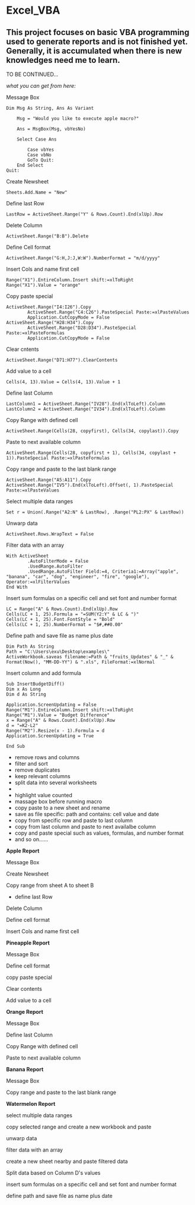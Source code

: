Excel_VBA
===

This project focuses on basic VBA programming used to generate reports and is not finished yet. Generally, it is accumulated when there is new knowledges need me to learn.
---

TO BE CONTINUED...

*what you can get from here:*

Message Box
```
Dim Msg As String, Ans As Variant

    Msg = "Would you like to execute apple macro?"

    Ans = MsgBox(Msg, vbYesNo)

    Select Case Ans

        Case vbYes
        Case vbNo
        GoTo Quit:
    End Select
Quit:        
```
Create Newsheet
```
Sheets.Add.Name = "New"
```
Define last Row
```
LastRow = ActiveSheet.Range("Y" & Rows.Count).End(xlUp).Row
```
Delete Column
```
ActiveSheet.Range("B:B").Delete
```
Define Cell format
```
ActiveSheet.Range("G:H,J:J,W:W").NumberFormat = "m/d/yyyy"
```
Insert Cols and name first cell
```
Range("X1").EntireColumn.Insert shift:=xlToRight
Range("X1").Value = "orange"
```
Copy paste special
```
ActiveSheet.Range("I4:I26").Copy
        ActiveSheet.Range("C4:C26").PasteSpecial Paste:=xlPasteValues
        Application.CutCopyMode = False
ActiveSheet.Range("H28:H34").Copy
        ActiveSheet.Range("D28:D34").PasteSpecial Paste:=xlPasteFormulas
        Application.CutCopyMode = False        
```
Clear cntents
```
ActiveSheet.Range("D71:H77").ClearContents
```
Add value to a cell
```
Cells(4, 13).Value = Cells(4, 13).Value + 1
```
Define last Column
```
LastColumn1 = ActiveSheet.Range("IV28").End(xlToLeft).Column
LastColumn2 = ActiveSheet.Range("IV34").End(xlToLeft).Column
```
Copy Range with defined cell
```
ActiveSheet.Range(Cells(28, copyfirst), Cells(34, copylast)).Copy
```
Paste to next available column
```
ActiveSheet.Range(Cells(28, copyfirst + 1), Cells(34, copylast + 1)).PasteSpecial Paste:=xlPasteFormulas
```
Copy range and paste to the last blank range
```
ActiveSheet.Range("A5:A11").Copy
ActiveSheet.Range("IV5").End(xlToLeft).Offset(, 1).PasteSpecial Paste:=xlPasteValues
```  
Select multiple data ranges
```
Set r = Union(.Range("A2:N" & LastRow), .Range("PL2:PX" & LastRow))
```
Unwarp data
```
ActiveSheet.Rows.WrapText = False
```
Filter data with an array
```
With ActiveSheet
        .AutoFilterMode = False
        .UsedRange.AutoFilter
        .UsedRange.AutoFilter Field:=4, Criteria1:=Array("apple", "banana", "car", "dog", "engineer", "fire", "google"), Operator:=xlFilterValues
End With
```
Insert sum formulas on a specific cell and set font and number format
```
LC = Range("A" & Rows.Count).End(xlUp).Row
Cells(LC + 1, 25).Formula = "=SUM(Y2:Y" & LC & ")"
Cells(LC + 1, 25).Font.FontStyle = "Bold"
Cells(LC + 1, 25).NumberFormat = "$#,##0.00"
```
Define path and save file as name plus date
```
Dim Path As String
Path = "C:\Users\exu\Desktop\examples\"
ActiveWorkbook.saveas filename:=Path & "fruits_Updates" & "_" & Format(Now(), "MM-DD-YY") & ".xls", FileFormat:=xlNormal
```
Insert column and add formula
```
Sub InsertBudgetDiff()
Dim x As Long
Dim d As String

Application.ScreenUpdating = False
Range("M1").EntireColumn.Insert shift:=xlToRight
Range("M1").Value = "Budget Difference"
x = Range("A" & Rows.Count).End(xlUp).Row
d = "=K2-L2"
Range("M2").Resize(x - 1).Formula = d
Application.ScreenUpdating = True

End Sub
```
* remove rows and columns
* filter and sort
* remove duplicates
* keep relevant columns
* split data into several worksheets
* 
* highlight value counted
* massage box before running macro
* copy paste to a new sheet and rename
* save as file specific: path and contains: cell value and date
* copy from specific row and paste to last column
* copy from last column and paste to next availalbe column
* copy and paste special such as values, formulas, and number format
* and so on......

**Apple Report**

Message Box

Create Newsheet

Copy range from sheet A to sheet B
* define last Row

Delete Column

Define cell format

Insert Cols and name first cell

**Pineapple Report**

Message Box

Define cell format

copy paste special

Clear contents

Add value to a cell

**Orange Report**

Message Box

Define last Column

Copy Range with defined cell

Paste to next available column

**Banana Report**

Message Box

Copy range and paste to the last blank range

**Watermelon Report**

select multiple data ranges

copy selected range and create a new workbook and paste

unwarp data

filter data with an array

create a new sheet nearby and paste filtered data

Split data based on Column D's values

insert sum formulas on a specific cell and set font and number format

define path and save file as name plus date
